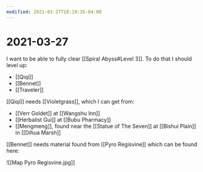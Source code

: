 ```yaml
---
modified: 2021-03-27T18:19:35-04:00
---
```


# 2021-03-27

I want to be able to fully clear [[Spiral Abyss#Level 3]]. To do that I should level up:
- [[Qiqi]]
- [[Bennet]]
- [[Traveler]]

[[Qiqi]] needs [[Violetgrass]], which I can get from:
- [[Verr Goldet]] at [[Wangshu Inn]]
- [[Herbalist Gui]] at [[Bubu Pharmacy]]
- [[Mengmeng]], found near the [[Statue of The Seven]] at [[Bishui Plain]] in [[Dihua Marsh]]

[[Bennet]] needs material found from [[Pyro Regisvine]] which can be found here:

![[Map Pyro Regisvine.jpg]]